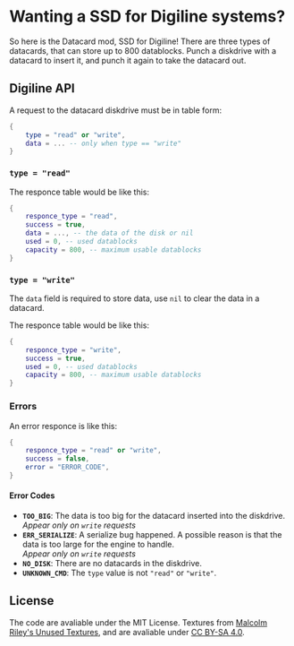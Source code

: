 # Wanting a SSD for Digiline systems?
So here is the Datacard mod, SSD for Digiline! There are three types of datacards, that can store up to 800 datablocks. Punch a diskdrive with a datacard to insert it, and punch it again to take the datacard out.

## Digiline API
A request to the datacard diskdrive must be in table form:
```lua
{
	type = "read" or "write",
	data = ... -- only when type == "write"
}
```

### `type = "read"`
The responce table would be like this:
```lua
{
	responce_type = "read",
	success = true,
	data = ..., -- the data of the disk or nil
	used = 0, -- used datablocks
	capacity = 800, -- maximum usable datablocks
}
```

### `type = "write"`
The `data` field is required to store data, use `nil` to clear the data in a datacard.

The responce table would be like this:
```lua
{
	responce_type = "write",
	success = true,
	used = 0, -- used datablocks
	capacity = 800, -- maximum usable datablocks
}
```
### Errors
An error responce is like this:
```lua
{
	responce_type = "read" or "write",
	success = false,
	error = "ERROR_CODE",
}
```

#### Error Codes
* **`TOO_BIG`**: The data is too big for the datacard inserted into the diskdrive.<br>*Appear only on `write` requests*
* **`ERR_SERIALIZE`**: A serialize bug happened. A possible reason is that the data is too large for the engine to handle.<br>*Appear only on `write` requests*
* **`NO_DISK`**: There are no datacards in the diskdrive.
* **`UNKNOWN_CMD`**: The `type` value is not `"read"` or `"write"`.

## License
The code are avaliable under the MIT License. Textures from [Malcolm Riley's Unused Textures](https://github.com/malcolmriley/unused-textures), and are avaliable under [CC BY-SA 4.0](https://creativecommons.org/licenses/by/4.0/).
